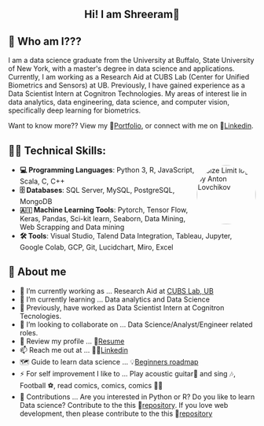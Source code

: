 <h2 align="center"> Hi! I am Shreeram👋</h2>

## 🔎 Who am I???   
I am a data science graduate from the University at Buffalo, State University of New York, with a master's degree in data science and applications. Currently, I am working as a Research Aid at CUBS Lab (Center for Unified Biometrics and Sensors) at UB. Previously, I have gained experience as a Data Scientist Intern at Cognitron Technologies. My areas of interest lie in data analytics, data engineering, data science, and computer vision, specifically deep learning for biometrics.  

Want to know more?? View my 📝[Portfolio](https://github.com/shreeramgs/DataSciencePortfolio),  or connect with me on 🤝[Linkedin](https://www.linkedin.com/in/shreeramgs/). 

## 👨‍💻 Technical Skills:
<img src="https://github.com/shreeramgs/Data-Science-projects/assets/40434495/daf6345b-40fb-4793-8537-1dcb7403652c" align="right"
     alt="Size Limit logo by Anton Lovchikov" width="120" height="120"
     style="border-radius:150px;">

-    **💻 Programming Languages**: Python 3, R, JavaScript, Scala, C, C++
-   **🗄️ Databases**: SQL Server, MySQL, PostgreSQL, MongoDB
-   **🇦🇮 Machine Learning Tools**: Pytorch, Tensor Flow, Keras, Pandas, Sci-kit learn, Seaborn, Data Mining, Web Scrapping and Data mining
-   **🛠️ Tools**: Visual Studio, Talend Data Integration, Tableau, Jupyter, Google Colab, GCP, Git, Lucidchart, Miro, Excel


## 📖 About me
- 🔭 I’m currently working as ... Research Aid at [CUBS Lab, UB](https://www.buffalo.edu/cubs.html)
- 🌱 I’m currently learning ... Data analytics and Data Science
- 🔭 Previously, have worked as Data Scientist Intern at Cognitron Tecnologies.
- 👯 I’m looking to collaborate on ... Data Science/Analyst/Engineer related roles.
- 💬 Review my profile ... 📃[Resume](https://github.com/shreeramgs/Resume) 
- 📫 Reach me out at ... 🙋‍♂️[Linkedin](https://www.linkedin.com/in/shreeramgs/)
- 🗺️ Guide to learn data science ... 💡[Beginners roadmap](https://github.com/shreeramgs/roadmap)
- ⚡ For self improvement I like to ... Play acoustic guitar🎸 and sing 🎶, Football ⚽, read comics, comics, comics 🦇🤓
- 🚀 Contributions ... Are you interested in Python or R? Do you like to learn Data science? Contribute to the this 📘[repository](https://github.com/shreeramgs/Data-Science-projects).
If you love web development, then please contribute to the this 📘[repository](https://github.com/shreeramgs/E-wal)
